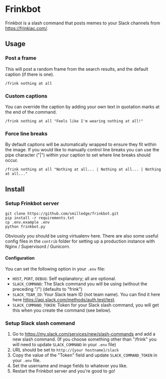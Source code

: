 Frinkbot
========

Frinkbot is a slash command that posts memes to your Slack channels from https://frinkiac.com/.

## Usage

### Post a frame

This will post a random frame from the search results, and the default caption (if there is one).

```
/frink nothing at all
```

### Custom captions

You can override the caption by adding your own text in quotation marks at the end of the command.

```
/frink nothing at all "Feels like I'm wearing nothing at all!"
```

### Force line breaks

By default captions will be automatically wrapped to ensure they fit within the image. If you would like to manually control line breaks you can use the pipe character ("|") within your caption to set where line breaks should occur.

```
/frink nothing at all "Nothing at all... | Nothing at all... | Nothing at all..."
```

## Install

### Setup Frinkbot server

```
git clone https://github.com/smilledge/frinkbot.git
pip install -r requirements.txt
cp .env.example .env
python frinkbot.py
```
Obviously you should be using virtualenv here. There are also some useful config files in the `contrib` folder for setting up a production instance with Nginx / Supervisord / Gunicorn.

#### Configuration

You can set the following option in your `.env` file:

 - `HOST`, `PORT`, `DEBUG`: Self explanatory; all are optional.
 - `SLACK_COMMAND`: The Slack command you will be using (without the preceding "/") (defaults to "frink")
 - `SLACK_TEAM_ID`: Your Slack team ID (not team name). You can find it here here https://api.slack.com/methods/auth.test/test.
 - `SLACK_COMMAND_TOKEN`: Token for your Slack slash command, you will get this when you create the command (see below).

### Setup Slack slash command

1. Go to https://my.slack.com/services/new/slash-commands and add a new slash command. (If you choose something other than "/frink" you will need to update `SLACK_COMMAND` in your `.env` file)
2. URL should be set to `http://{your hostname}/slack`
3. Copy the value of the "Token" field and update `SLACK_COMMAND_TOKEN` in your `.env` file.
4. Set the username and image fields to whatever you like.
5. Restart the Frinkbot server and you're good to go!
